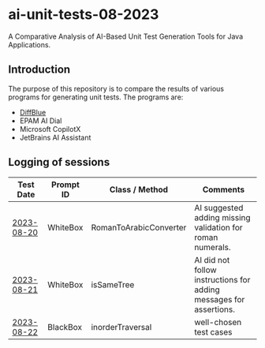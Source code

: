 # ai-unit-tests-08-2023

A Comparative Analysis of AI-Based Unit Test Generation Tools for Java Applications.

## Introduction

The purpose of this repository is to compare the results of various programs for generating unit tests. The programs
are:

- [DiffBlue]
- EPAM AI Dial
- Microsoft CopilotX
- JetBrains AI Assistant

## Logging of sessions

| Test Date    | Prompt ID | Class / Method         | Comments                                                           |
|--------------|-----------|------------------------|--------------------------------------------------------------------|
| [2023-08-20] | WhiteBox  | RomanToArabicConverter | AI suggested adding missing validation for roman numerals.         |
| [2023-08-21] | WhiteBox  | isSameTree             | AI did not follow instructions for adding messages for assertions. |
| [2023-08-22] | BlackBox  | inorderTraversal       | well-chosen test cases                                             |

[2023-08-20]: https://jc-ai.notion.site/2023-08-20-Prompt-Test-40600a79f26a4f2999b446fafd193afa

[2023-08-21]: https://jc-ai.notion.site/2023-08-21-Prompt-test-60943975a44749b89ab24276ecbb7e78

[2023-08-22]: https://jc-ai.notion.site/2023-08-22-BlackBox-Unit-Test-e424abaeeea94a6b940b4c9d66aa7cea

[DiffBlue]: https://www.diffblue.com/
